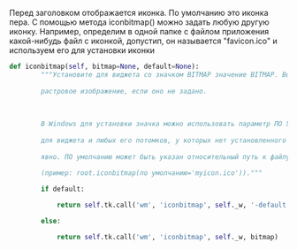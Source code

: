 Перед заголовком отображается иконка. По умолчанию это иконка пера. С помощью метода iconbitmap() можно задать любую другую иконку. Например, определим в одной папке с файлом приложения какой-нибудь файл с иконкой, допустип, он называется "favicon.ico" и используем его для установки иконки
```python
def iconbitmap(self, bitmap=None, default=None):
		"""Установите для виджета со значком BITMAP значение BITMAP. Возвращать
		
		растровое изображение, если оно не задано.
		
		
		
		В Windows для установки значка можно использовать параметр ПО УМОЛЧАНИЮ
		
		для виджета и любых его потомков, у которых нет установленного значка
		
		явно. ПО умолчанию может быть указан относительный путь к файлу .ico
		
		(пример: root.iconbitmap(по умолчанию='myicon.ico'))."""

        if default:

            return self.tk.call('wm', 'iconbitmap', self._w, '-default', default)

        else:

            return self.tk.call('wm', 'iconbitmap', self._w, bitmap)
```
